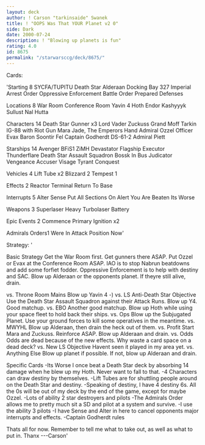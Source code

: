 ```yaml
---
layout: deck
author: ! Carson "tarkinsaide" Swanek
title: ! "OOPS Was That YOUR Planet v2 0"
side: Dark
date: 2000-07-24
description: ! "Blowing up planets is fun"
rating: 4.0
id: 8675
permalink: "/starwarsccg/deck/8675/"
---
```

Cards: 

'Starting 8
SYCFA/TUPITU
Death Star
Alderaan
Docking Bay 327
Imperial Arrest Order
Oppressive Enforcement
Battle Order
Prepared Defenses

Locations 8
War Room
Conference Room
Yavin 4
Hoth
Endor
Kashyyyk
Sullust
Nal Hutta

Characters 14
Death Star Gunner x3
Lord Vader
Zuckuss
Grand Moff Tarkin
IG-88 with Riot Gun
Mara Jade, The Emperors Hand
Admiral Ozzel
Officer Evax
Baron Soontir Fel
Captain Godherdt
DS-61-2
Admiral Piett

Starships 14
Avenger
BFiS1
ZiMH
Devastator
Flagship Executor
Thunderflare
Death Star Assault Squadron
Bossk In Bus
Judicator
Vengeance
Accuser
Visage
Tyrant
Conquest

Vehicles 4
Lift Tube x2
Blizzard 2
Tempest 1

Effects 2
Reactor Terminal
Return To Base

Interrupts 5
Alter
Sense
Put All Sections On Alert
You Are Beaten
Its Worse

Weapons 3
Superlaser
Heavy Turbolaser Battery

Epic Events 2
Commence Primary Ignition x2

Admirals Orders1
Were In Attack Position Now'

Strategy: '

Basic Strategy	Get the War Room first.  Get gunners there ASAP.  Put Ozzel or Evax at the Conference Room ASAP.  IAO is to stop Nabrun beatdowns and add some forfiet fodder.	Oppressive Enforcement is to help with destiny and SAC.  Blow up Alderaan or the opponents planet.  If theyre still alive, drain.

vs. Throne Room Mains Blow up Yavin 4 -)
vs. LS Anti-Death Star Objective  Use the Death Star Assault Squadron against their Attack Runs.  Blow up Y4.	Good matchup.
vs. EBO  Another good matchup.  Blow up Hoth while using your space fleet to hold back their ships.
vs. Ops  Blow up the Subjugated Planet.  Use your ground forces to kill some operatives in the meantime.
vs. MWYHL  Blow up Alderaan, then drain the heck out of them.
vs. Profit Start Mara and Zuckuss.  Reinforce ASAP.  Blow up Alderaan and drain.
vs. Odds  Odds are dead because of the new effects.  Why waste a card space on a dead deck?
vs. New LS Objective Havent seen it played in my area yet.
vs. Anything Else Blow up planet if possible.	If not, blow up Alderaan and drain.

Specific Cards
-Its Worse  I once beat a Death Star deck by absorbing 14 damage when he blew up my Hoth.  Never want to fall to that.
-4 Characters can draw destiny by themselves.
-Lift Tubes are for shuttling people around on the Death Star and destiny.
-Speaking of destiny, I have 4 destiny 6s.  All the 0s will be out of my deck by the end of the game, except for maybe Ozzel.
-Lots of ability 2 star destroyers and pilots
-The Admirals Order allows me to pretty much sit a SD and pilot at a system and survive.
-I use the ability 3 pilots
-I have Sense and Alter in here to cancel opponents major interrupts and effects.
-Captain Godherdt rules

Thats all for now.  Remember to tell me what to take out, as well as what to put in.
Thanx
---Carson'
